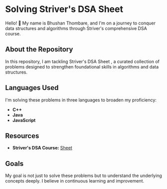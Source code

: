 # Solving Striver's DSA Sheet

Hello! 👋 My name is Bhushan Thombare, and I'm on a journey to conquer data structures and algorithms through Striver's comprehensive DSA course.

## About the Repository

In this repository, I am tackling Striver's DSA Sheet , a curated collection of problems designed to strengthen foundational skills in algorithms and data structures.

## Languages Used

I'm solving these problems in three languages to broaden my proficiency:

- **C++**
- **Java**
- **JavaScript**

## Resources

- **Striver's DSA Course:** [Sheet](https://takeuforward.org/strivers-a2z-dsa-course/strivers-a2z-dsa-course-sheet-2/)

## Goals

My goal is not just to solve these problems but to understand the underlying concepts deeply. I believe in continuous learning and improvement.
